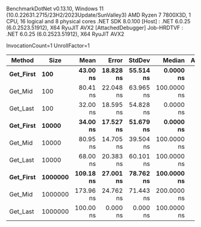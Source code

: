 
BenchmarkDotNet v0.13.10, Windows 11 (10.0.22631.2715/23H2/2023Update/SunValley3)
AMD Ryzen 7 7800X3D, 1 CPU, 16 logical and 8 physical cores
.NET SDK 8.0.100
  [Host]     : .NET 6.0.25 (6.0.2523.51912), X64 RyuJIT AVX2 [AttachedDebugger]
  Job-HRDTVF : .NET 6.0.25 (6.0.2523.51912), X64 RyuJIT AVX2

InvocationCount=1  UnrollFactor=1  

 Method    | Size    | Mean      | Error     | StdDev    | Median      | Allocated |
---------- |-------- |----------:|----------:|----------:|------------:|----------:|
 **Get_First** | **100**     |  **43.00 ns** | **18.828 ns** | **55.514 ns** |   **0.0000 ns** |     **544 B** |
 Get_Mid   | 100     |  80.41 ns | 22.048 ns | 63.965 ns | 100.0000 ns |     544 B |
 Get_Last  | 100     |  32.00 ns | 18.595 ns | 54.828 ns |   0.0000 ns |     544 B |
 **Get_First** | **10000**   |  **34.00 ns** | **17.527 ns** | **51.679 ns** |   **0.0000 ns** |     **544 B** |
 Get_Mid   | 10000   |  80.95 ns | 14.705 ns | 39.504 ns | 100.0000 ns |     544 B |
 Get_Last  | 10000   |  68.00 ns | 20.383 ns | 60.101 ns | 100.0000 ns |     544 B |
 **Get_First** | **1000000** | **109.18 ns** | **27.001 ns** | **78.762 ns** | **100.0000 ns** |     **544 B** |
 Get_Mid   | 1000000 | 173.96 ns | 24.762 ns | 71.443 ns | 200.0000 ns |     544 B |
 Get_Last  | 1000000 | 100.00 ns |  0.000 ns |  0.000 ns | 100.0000 ns |     544 B |
